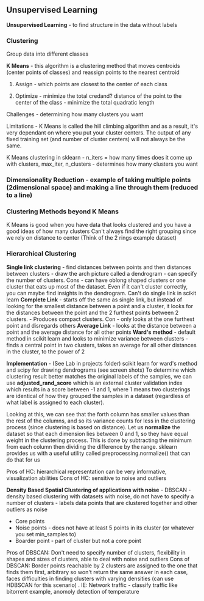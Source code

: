 ## Unsupervised Learning

**Unsupervised Learning** - to find structure in the data without labels

### Clustering

Group data into different classes

**K Means** - this algorithm is a clustering method that moves centroids (center points of classes) and reassign points to the nearest centroid

1. Assign - which points are closest to the center of each class

2. Optimize - minimize the total credand? distance of the point to the center of the class - minimize the total quadratic length

Challenges - determining how many clusters you want

Limitations - K Means is called the hill climbing algorithm and as a result, it's very dependant on where you put your cluster centers.  The output of any fixed training set (and number of cluster centers) will not always be the same. 

K Means clustering in sklearn - n_iters = how many times does it come up with clusters, max_iter, n_clusters - determines how many clusters you want

### Dimensionality Reduction - example of taking multiple points (2dimensional space) and making a line through them (reduced to a line)

### Clustering Methods beyond K Means
K Means is good when you have data that looks clustered and you have a good ideas of how many clusters
Can't always find the right grouping since we rely on distance to center (Think of the 2 rings example dataset)

### Hierarchical Clustering
**Single link clustering** - find distances between points and then distances between clusters - draw the arch picture called a dendrogram - can specify the number of clusters.  Cons - can have oblong shaped clusters or one cluster that eats up most of the dataset.  Even if it can't cluster correctly, you can maybe find insights in the dendrogram.  Can't do single link in scikit learn
**Complete Link** - starts off the same as single link, but instead of looking for the smallest distance between a point and a cluster, it looks for the distances between the point and the 2 furthest points between 2 clusters. - Produces compact clusters.  Con - only looks at the one furthest point and disregards others 
**Average Link** - looks at the distance between a point and the average distance for all other points
**Ward's method** - default method in scikit learn and looks to minimize variance between clusters - finds a central point in two clusters, takes an average for all other distances in the cluster, to the power of 2

**Implementation** - (See Lab in projects folder) scikit learn for ward's method and scipy for drawing dendrograms (see screen shots)
To determine which clustering result better matches the original labels of the samples, we can use **adjusted_rand_score** which is an external cluster validation index which results in a score between -1 and 1, where 1 means two clusterings are identical of how they grouped the samples in a dataset (regardless of what label is assigned to each cluster).

Looking at this, we can see that the forth column has smaller values than the rest of the columns, and so its variance counts for less in the clustering process (since clustering is based on distance). Let us **normalize** the dataset so that each dimension lies between 0 and 1, so they have equal weight in the clustering process.
This is done by subtracting the minimum from each column then dividing the difference by the range.
sklearn provides us with a useful utility called preprocessing.normalize() that can do that for us

Pros of HC: hierarchical representation can be very informative, visualization abilities
Cons of HC: sensitive to noise and outliers

**Density Based Spatial Clustering of applications with noise** - DBSCAN - density based clustering with datasets with noise, do not have to specify a number of clusters - labels data points that are clustered together and other outliers as noise
* Core points
* Noise points - does not have at least 5 points in its cluster (or whatever you set min_samples to)
* Boarder point - part of cluster but not a core point

Pros of DBSCAN: Don't need to specify number of clusters, flexibility in shapes and sizes of clusters, able to deal with noise and outliers
Cons of DBSCAN: Border points reachable by 2 clusters are assigned to the one that finds them first, arbitrary so won't return the same answer in each case, faces difficulties in finding clusters with varying densities (can use HDBSCAN for this scenario) . IE: Network traffic - classify traffic like bitorrent example, anomoly detection of temperature
